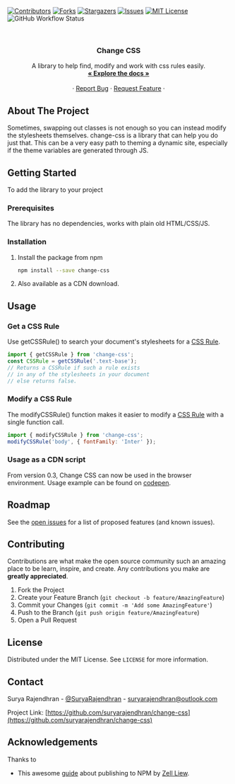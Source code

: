 <!--
*** Thanks for checking out the Best-README-Template. If you have a suggestion
*** that would make this better, please fork the repo and create a pull request
*** or simply open an issue with the tag "enhancement".
*** Thanks again! Now go create something AMAZING! :D
***
***
***
*** To avoid retyping too much info. Do a search and replace for the following:
*** suryarajendhran, change-css, SuryaRajendhran, suryarajendhran@outlook.com, Change CSS, A library to help modify css in all it's forms easily.
-->



<!-- PROJECT SHIELDS -->
<!--
*** I'm using markdown "reference style" links for readability.
*** Reference links are enclosed in brackets [ ] instead of parentheses ( ).
*** See the bottom of this document for the declaration of the reference variables
*** for contributors-url, forks-url, etc. This is an optional, concise syntax you may use.
*** https://www.markdownguide.org/basic-syntax/#reference-style-links
-->

[![Contributors][contributors-shield]][contributors-url]
[![Forks][forks-shield]][forks-url]
[![Stargazers][stars-shield]][stars-url]
[![Issues][issues-shield]][issues-url]
[![MIT License][license-shield]][license-url]
![GitHub Workflow Status](https://img.shields.io/github/workflow/status/suryarajendhran/change-css/Node.js%20CI?style=for-the-badge)
<!-- [![LinkedIn][linkedin-shield]][linkedin-url] -->



<!-- PROJECT LOGO -->
<br />
<p align="center">
  <!-- TODO: Add a logo -->
  <!-- <a href="https://github.com/suryarajendhran/change-css">
    <img src="images/logo.png" alt="Logo" width="80" height="80">
  </a> -->

  <h3 align="center">Change CSS</h3>

  <p align="center">
    A library to help find, modify and work with css rules easily.
    <br />
    <a href="https://github.com/suryarajendhran/change-css"><strong>« Explore the docs »</strong></a>
    <br />
    <br />
<!--     <a href="https://github.com/suryarajendhran/change-css">View Demo</a> -->
    ·
    <a href="https://github.com/suryarajendhran/change-css/issues">Report Bug</a>
    ·
    <a href="https://github.com/suryarajendhran/change-css/issues">Request Feature</a>
    ·
  </p>
</p>



<!-- TABLE OF CONTENTS -->
<!-- <details>
  <summary>Table of Contents</summary>
  <ol>
    <li>
      <a href="#about-the-project">About The Project</a>
      <ul>
        <li><a href="#built-with">Built With</a></li>
      </ul>
    </li>
    <li>
      <a href="#getting-started">Getting Started</a>
      <ul>
        <li><a href="#prerequisites">Prerequisites</a></li>
        <li><a href="#installation">Installation</a></li>
      </ul>
    </li>
    <li><a href="#usage">Usage</a></li>
    <li><a href="#roadmap">Roadmap</a></li>
    <li><a href="#contributing">Contributing</a></li>
    <li><a href="#license">License</a></li>
    <li><a href="#contact">Contact</a></li>
    <li><a href="#acknowledgements">Acknowledgements</a></li>
  </ol>
</details> -->



<!-- ABOUT THE PROJECT -->
## About The Project

Sometimes, swapping out classes is not enough so you can instead modify the stylesheets themselves. change-css is a library that can help you do just that. This can be a very easy path to theming a dynamic site, especially if the theme variables are generated through JS.
<!-- [![Product Name Screen Shot][product-screenshot]](https://example.com)

Here's a blank template to get started:
**To avoid retyping too much info. Do a search and replace with your text editor for the following:**
`suryarajendhran`, `change-css`, `SuryaRajendhran`, `suryarajendhran@outlook.com`, `Change CSS`, `A library to help modify css in all it's forms easily.` -->


<!-- GETTING STARTED -->
## Getting Started

To add the library to your project

### Prerequisites

The library has no dependencies, works with plain old HTML/CSS/JS.

### Installation

1. Install the package from npm

   ```sh
   npm install --save change-css
   ```

2. Also available as a CDN download.



<!-- USAGE EXAMPLES -->
## Usage

### Get a CSS Rule

Use getCSSRule() to search your document's stylesheets for a [CSS Rule](https://developer.mozilla.org/en-US/docs/Web/API/CSSRule).

```js
import { getCSSRule } from 'change-css';
const CSSRule = getCSSRule('.text-base'); 
// Returns a CSSRule if such a rule exists 
// in any of the stylesheets in your document 
// else returns false.
```

### Modify a CSS Rule

The modifyCSSRule() function makes it easier to modify a [CSS Rule](https://developer.mozilla.org/en-US/docs/Web/API/CSSRule) with a single function call.

```js
import { modifyCSSRule } from 'change-css';
modifyCSSRule('body', { fontFamily: 'Inter' });
```

### Usage as a CDN script

From version 0.3, Change CSS can now be used in the browser environment. Usage example can be found on [codepen](https://codepen.io/suryarajendhran/pen/mdweBYm).

<!-- _For more examples, please refer to the [Documentation](https://example.com)_ -->



<!-- ROADMAP -->
## Roadmap

See the [open issues](https://github.com/suryarajendhran/change-css/issues) for a list of proposed features (and known issues).



<!-- CONTRIBUTING -->
## Contributing

Contributions are what make the open source community such an amazing place to be learn, inspire, and create. Any contributions you make are **greatly appreciated**.

1. Fork the Project
2. Create your Feature Branch (`git checkout -b feature/AmazingFeature`)
3. Commit your Changes (`git commit -m 'Add some AmazingFeature'`)
4. Push to the Branch (`git push origin feature/AmazingFeature`)
5. Open a Pull Request



<!-- LICENSE -->
## License

Distributed under the MIT License. See `LICENSE` for more information.



<!-- CONTACT -->
## Contact

Surya Rajendhran - [@SuryaRajendhran](https://twitter.com/SuryaRajendhran) - suryarajendhran@outlook.com

Project Link: [https://github.com/suryarajendhran/change-css](https://github.com/suryarajendhran/change-css)



<!-- ACKNOWLEDGEMENTS -->
## Acknowledgements

Thanks to
* This awesome [guide](https://zellwk.com/blog/publish-to-npm/) about publishing to NPM by [Zell Liew](https://github.com/zellwk).




<!-- MARKDOWN LINKS & IMAGES -->
<!-- https://www.markdownguide.org/basic-syntax/#reference-style-links -->
[contributors-shield]: https://img.shields.io/github/contributors/suryarajendhran/change-css.svg?style=for-the-badge
[contributors-url]: https://github.com/suryarajendhran/change-css/graphs/contributors
[forks-shield]: https://img.shields.io/github/forks/suryarajendhran/change-css.svg?style=for-the-badge
[forks-url]: https://github.com/suryarajendhran/change-css/network/members
[stars-shield]: https://img.shields.io/github/stars/suryarajendhran/change-css.svg?style=for-the-badge
[stars-url]: https://github.com/suryarajendhran/change-css/stargazers
[issues-shield]: https://img.shields.io/github/issues/suryarajendhran/change-css.svg?style=for-the-badge
[issues-url]: https://github.com/suryarajendhran/change-css/issues
[license-shield]: https://img.shields.io/github/license/suryarajendhran/change-css.svg?style=for-the-badge
[license-url]: https://github.com/suryarajendhran/change-css/blob/master/LICENSE.txt
[linkedin-shield]: https://img.shields.io/badge/-LinkedIn-black.svg?style=for-the-badge&logo=linkedin&colorB=555
[linkedin-url]: https://linkedin.com/in/suryarajendhran
